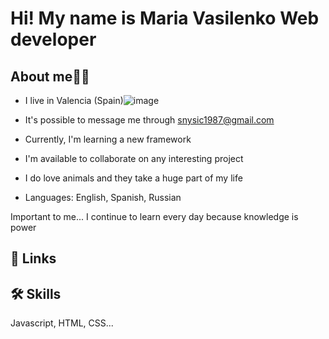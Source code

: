 # Hi! My name is Maria Vasilenko Web developer 
## About me👩‍💻

 - I live in Valencia (Spain)![image](https://github.com/user-attachments/assets/7495e933-5f9b-4cf2-ace7-032bba8895af)

 - It's possible to message me through snysic1987@gmail.com
 - Currently, I'm learning a new framework
 - I'm available to collaborate on any interesting project
 - I do love animals and they take a huge part of my life
 - Languages: English, Spanish, Russian

Important to me...
I continue to learn every day because knowledge is power
## 🔗 Links
## 🛠 Skills
Javascript, HTML, CSS...

